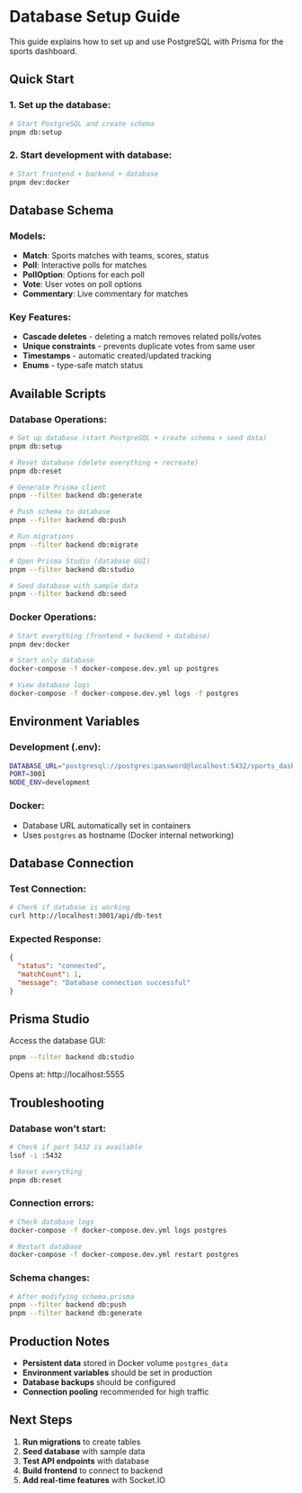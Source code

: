 # Database Setup Guide

This guide explains how to set up and use PostgreSQL with Prisma for the sports dashboard.

## Quick Start

### 1. Set up the database:

```bash
# Start PostgreSQL and create schema
pnpm db:setup
```

### 2. Start development with database:

```bash
# Start frontend + backend + database
pnpm dev:docker
```

## Database Schema

### Models:

- **Match**: Sports matches with teams, scores, status
- **Poll**: Interactive polls for matches
- **PollOption**: Options for each poll
- **Vote**: User votes on poll options
- **Commentary**: Live commentary for matches

### Key Features:

- **Cascade deletes** - deleting a match removes related polls/votes
- **Unique constraints** - prevents duplicate votes from same user
- **Timestamps** - automatic created/updated tracking
- **Enums** - type-safe match status

## Available Scripts

### Database Operations:

```bash
# Set up database (start PostgreSQL + create schema + seed data)
pnpm db:setup

# Reset database (delete everything + recreate)
pnpm db:reset

# Generate Prisma client
pnpm --filter backend db:generate

# Push schema to database
pnpm --filter backend db:push

# Run migrations
pnpm --filter backend db:migrate

# Open Prisma Studio (database GUI)
pnpm --filter backend db:studio

# Seed database with sample data
pnpm --filter backend db:seed
```

### Docker Operations:

```bash
# Start everything (frontend + backend + database)
pnpm dev:docker

# Start only database
docker-compose -f docker-compose.dev.yml up postgres

# View database logs
docker-compose -f docker-compose.dev.yml logs -f postgres
```

## Environment Variables

### Development (.env):

```bash
DATABASE_URL="postgresql://postgres:password@localhost:5432/sports_dashboard?schema=public"
PORT=3001
NODE_ENV=development
```

### Docker:

- Database URL automatically set in containers
- Uses `postgres` as hostname (Docker internal networking)

## Database Connection

### Test Connection:

```bash
# Check if database is working
curl http://localhost:3001/api/db-test
```

### Expected Response:

```json
{
  "status": "connected",
  "matchCount": 1,
  "message": "Database connection successful"
}
```

## Prisma Studio

Access the database GUI:

```bash
pnpm --filter backend db:studio
```

Opens at: http://localhost:5555

## Troubleshooting

### Database won't start:

```bash
# Check if port 5432 is available
lsof -i :5432

# Reset everything
pnpm db:reset
```

### Connection errors:

```bash
# Check database logs
docker-compose -f docker-compose.dev.yml logs postgres

# Restart database
docker-compose -f docker-compose.dev.yml restart postgres
```

### Schema changes:

```bash
# After modifying schema.prisma
pnpm --filter backend db:push
pnpm --filter backend db:generate
```

## Production Notes

- **Persistent data** stored in Docker volume `postgres_data`
- **Environment variables** should be set in production
- **Database backups** should be configured
- **Connection pooling** recommended for high traffic

## Next Steps

1. **Run migrations** to create tables
2. **Seed database** with sample data
3. **Test API endpoints** with database
4. **Build frontend** to connect to backend
5. **Add real-time features** with Socket.IO
